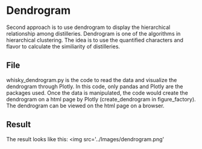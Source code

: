 # Dendrogram
Second approach is to use dendrogram to display the hierarchical relationship among distilleries. Dendrogram is one of the algorithms in hierarchical clustering. The idea is to use the quantified characters and flavor to calculate the similiarity of distilleries.

## File
whisky_dendrogram.py is the code to read the data and visualize the dendrogram through Plotly. In this code, only pandas and Plotly are the packages used. Once the data is manipulated, the code would create the dendrogram on a html page by Plotly (create_dendrogram in figure_factory). The dendrogram can be viewed on the html page on a browser.

## Result
The result looks like this:
<img src='../Images/dendrogram.png'


